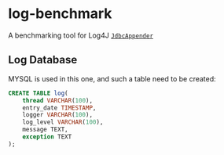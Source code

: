 # log-benchmark
A benchmarking tool for Log4J [`JdbcAppender`](https://github.com/apache/logging-log4j2/blob/master/log4j-jdbc/src/main/java/org/apache/logging/log4j/jdbc/appender/JdbcAppender.java)

## Log Database
MYSQL is used in this one, and such a table need to be created:
```SQL
CREATE TABLE log(
    thread VARCHAR(100),
    entry_date TIMESTAMP,
    logger VARCHAR(100),
    log_level VARCHAR(100),
    message TEXT,
    exception TEXT
);
```

